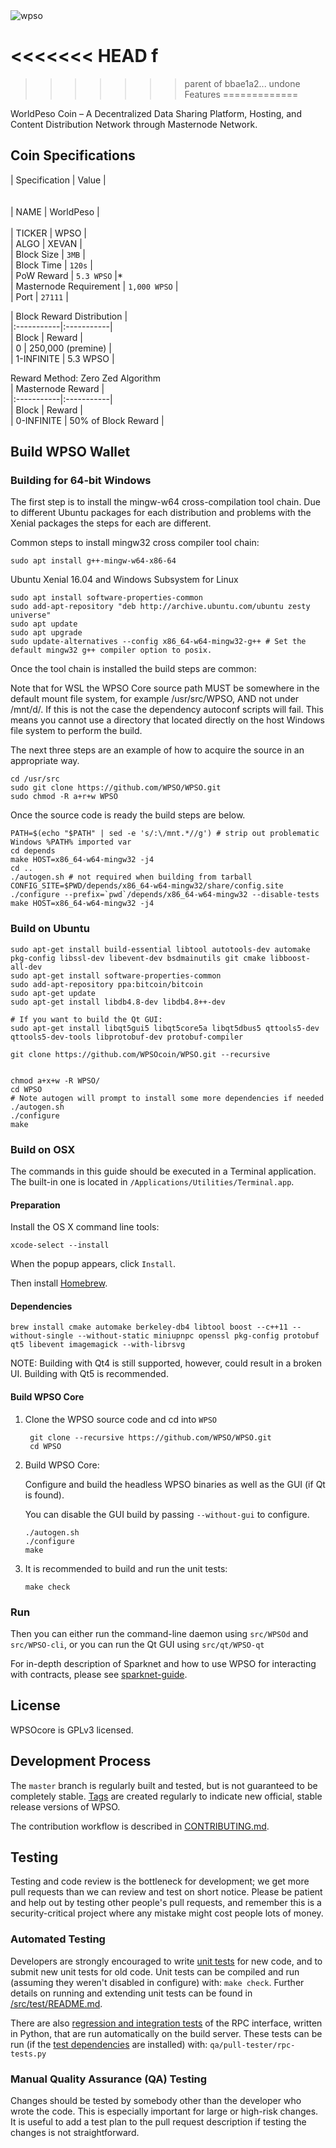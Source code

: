 
<img src="https://i.postimg.cc/9fyxbcGV/github.png" alt="wpso">

<<<<<<< HEAD
f
=======

>>>>>>> parent of bbae1a2... undone
Features
=============

WorldPeso Coin – A Decentralized Data Sharing Platform, Hosting, and Content Distribution Network through Masternode Network.

## Coin Specifications

| Specification | Value |</br></br></br>
| NAME | WorldPeso |</br></br>
| TICKER | WPSO |</br>
| ALGO   | XEVAN |</br>
| Block Size | `3MB` |</br>
| Block Time | `120s` |</br>
| PoW Reward | `5.3 WPSO` |*</br>
| Masternode Requirement | `1,000 WPSO` |</br>
| Port | `27111` |</br>
  
  
| Block Reward Distribution | </br>
|:-----------|:-----------|</br>
| Block | Reward |</br>
| 0     | 250,000 (premine) |</br>
| 1-INFINITE | 5.3 WPSO |</br>

Reward Method: Zero Zed Algorithm
</br>
| Masternode Reward |</br>
|:-----------|:-----------|</br>
| Block | Reward |</br>
| 0-INFINITE     | 50% of Block Reward |</br>



Build WPSO Wallet
----------

### Building for 64-bit Windows

The first step is to install the mingw-w64 cross-compilation tool chain. Due to different Ubuntu packages for each distribution and problems with the Xenial packages the steps for each are different.

Common steps to install mingw32 cross compiler tool chain:

    sudo apt install g++-mingw-w64-x86-64
    
Ubuntu Xenial 16.04 and Windows Subsystem for Linux

    sudo apt install software-properties-common
    sudo add-apt-repository "deb http://archive.ubuntu.com/ubuntu zesty universe"
    sudo apt update
    sudo apt upgrade
    sudo update-alternatives --config x86_64-w64-mingw32-g++ # Set the default mingw32 g++ compiler option to posix.
    
Once the tool chain is installed the build steps are common:

Note that for WSL the WPSO Core source path MUST be somewhere in the default mount file system, for example /usr/src/WPSO, AND not under /mnt/d/. If this is not the case the dependency autoconf scripts will fail. This means you cannot use a directory that located directly on the host Windows file system to perform the build.

The next three steps are an example of how to acquire the source in an appropriate way.

    cd /usr/src
    sudo git clone https://github.com/WPSO/WPSO.git
    sudo chmod -R a+r+w WPSO
    
Once the source code is ready the build steps are below.

    PATH=$(echo "$PATH" | sed -e 's/:\/mnt.*//g') # strip out problematic Windows %PATH% imported var
    cd depends
    make HOST=x86_64-w64-mingw32 -j4
    cd ..
    ./autogen.sh # not required when building from tarball
    CONFIG_SITE=$PWD/depends/x86_64-w64-mingw32/share/config.site 
    ./configure --prefix=`pwd`/depends/x86_64-w64-mingw32 --disable-tests
    make HOST=x86_64-w64-mingw32 -j4

### Build on Ubuntu

    sudo apt-get install build-essential libtool autotools-dev automake pkg-config libssl-dev libevent-dev bsdmainutils git cmake libboost-all-dev
    sudo apt-get install software-properties-common
    sudo add-apt-repository ppa:bitcoin/bitcoin
    sudo apt-get update
    sudo apt-get install libdb4.8-dev libdb4.8++-dev

    # If you want to build the Qt GUI:
    sudo apt-get install libqt5gui5 libqt5core5a libqt5dbus5 qttools5-dev qttools5-dev-tools libprotobuf-dev protobuf-compiler

    git clone https://github.com/WPSOcoin/WPSO.git --recursive
    
    
    chmod a+x+w -R WPSO/
    cd WPSO
    # Note autogen will prompt to install some more dependencies if needed
    ./autogen.sh
    ./configure 
    make

### Build on OSX

The commands in this guide should be executed in a Terminal application.
The built-in one is located in `/Applications/Utilities/Terminal.app`.

#### Preparation

Install the OS X command line tools:

`xcode-select --install`

When the popup appears, click `Install`.

Then install [Homebrew](https://brew.sh).

#### Dependencies

    brew install cmake automake berkeley-db4 libtool boost --c++11 --without-single --without-static miniupnpc openssl pkg-config protobuf qt5 libevent imagemagick --with-librsvg

NOTE: Building with Qt4 is still supported, however, could result in a broken UI. Building with Qt5 is recommended.

#### Build WPSO Core

1. Clone the WPSO source code and cd into `WPSO`

        git clone --recursive https://github.com/WPSO/WPSO.git
        cd WPSO

2.  Build WPSO Core:

    Configure and build the headless WPSO binaries as well as the GUI (if Qt is found).

    You can disable the GUI build by passing `--without-gui` to configure.

        ./autogen.sh
        ./configure
        make

3.  It is recommended to build and run the unit tests:

        make check

### Run

Then you can either run the command-line daemon using `src/WPSOd` and `src/WPSO-cli`, or you can run the Qt GUI using `src/qt/WPSO-qt`

For in-depth description of Sparknet and how to use WPSO for interacting with contracts, please see [sparknet-guide](doc/sparknet-guide.md).

License
-------

WPSOcore is GPLv3 licensed.

Development Process
-------------------

The `master` branch is regularly built and tested, but is not guaranteed to be
completely stable. [Tags](https://github.com/WPSO/WPSO/tags) are created
regularly to indicate new official, stable release versions of WPSO.

The contribution workflow is described in [CONTRIBUTING.md](CONTRIBUTING.md).


Testing
-------

Testing and code review is the bottleneck for development; we get more pull
requests than we can review and test on short notice. Please be patient and help out by testing
other people's pull requests, and remember this is a security-critical project where any mistake might cost people
lots of money.

### Automated Testing

Developers are strongly encouraged to write [unit tests](src/test/README.md) for new code, and to
submit new unit tests for old code. Unit tests can be compiled and run
(assuming they weren't disabled in configure) with: `make check`. Further details on running
and extending unit tests can be found in [/src/test/README.md](/src/test/README.md).

There are also [regression and integration tests](/qa) of the RPC interface, written
in Python, that are run automatically on the build server.
These tests can be run (if the [test dependencies](/qa) are installed) with: `qa/pull-tester/rpc-tests.py`

### Manual Quality Assurance (QA) Testing

Changes should be tested by somebody other than the developer who wrote the
code. This is especially important for large or high-risk changes. It is useful
to add a test plan to the pull request description if testing the changes is
not straightforward.
